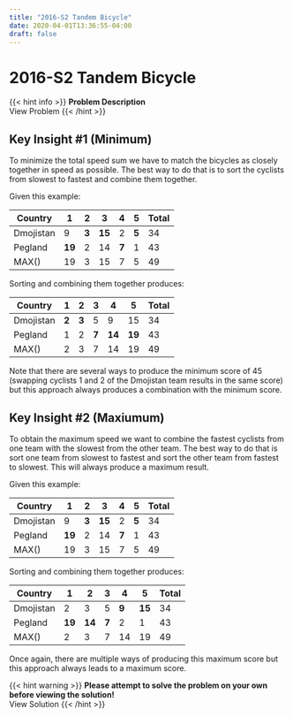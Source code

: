 ```yaml
---
title: "2016-S2 Tandem Bicycle"
date: 2020-04-01T13:36:55-04:00
draft: false
---
```


# 2016-S2 Tandem Bicycle

{{< hint info >}}
**Problem Description**  
View Problem
{{< /hint >}}

## Key Insight #1 (Minimum)

To minimize the total speed sum we have to match the bicycles as closely together in speed as possible. The best way to do that is to sort the cyclists from slowest to fastest and combine them together. 

Given this example:

| Country   | 1      | 2     | 3      | 4     | 5     | Total |
|-----------|--------|-------|--------|-------|-------|-------|
| Dmojistan | 9      | **3** | **15** | 2     | **5** | 34    |
| Pegland   | **19** | 2     | 14     | **7** | 1     | 43    |
| MAX()     | 19     | 3     | 15     | 7     | 5     | 49    |

Sorting and combining them together produces:

| Country   | 1     | 2     | 3     | 4      | 5      | Total |
|-----------|-------|-------|-------|--------|--------|-------|
| Dmojistan | **2** | **3** | 5     | 9      | 15     | 34    |
| Pegland   | 1     | 2     | **7** | **14** | **19** | 43    |
| MAX()     | 2     | 3     | 7     | 14     |  19    | 49    |

Note that there are several ways to produce the minimum score of 45 (swapping cyclists 1 and 2 of the Dmojistan team results in the same score) but this approach always produces a combination with the minimum score.

## Key Insight #2 (Maxiumum)

To obtain the maximum speed we want to combine the fastest cyclists from one team with the slowest from the other team. The best way to do that is sort one team from slowest to fastest and sort the other team from fastest to slowest. This will always produce a maximum result.

Given this example:

| Country   | 1      | 2     | 3      | 4     | 5     | Total |
|-----------|--------|-------|--------|-------|-------|-------|
| Dmojistan | 9      | **3** | **15** | 2     | **5** | 34    |
| Pegland   | **19** | 2     | 14     | **7** | 1     | 43    |
| MAX()     | 19     | 3     | 15     | 7     | 5     | 49    |

Sorting and combining them together produces:

| Country   | 1      | 2      | 3     | 4     | 5      | Total |
|-----------|--------|--------|-------|-------|--------|-------|
| Dmojistan | 2      | 3      | 5     | **9** | **15** | 34    |
| Pegland   | **19** | **14** | **7** | 2     | 1      | 43    |
| MAX()     | 2      | 3      | 7     | 14    |  19    | 49    |

Once again, there are multiple ways of producing this maximum score but this approach always leads to a maximum score.

{{< hint warning >}}
**Please attempt to solve the problem on your own before viewing the solution!**  
View Solution
{{< /hint >}}
